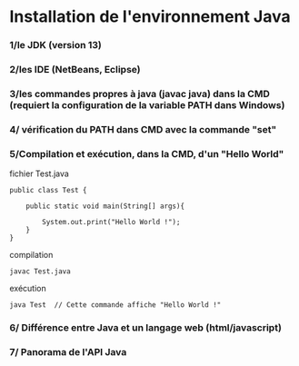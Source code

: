 # Installation de l'environnement Java

### 1/le JDK (version 13)
### 2/les IDE (NetBeans, Eclipse)
### 3/les commandes propres à java (javac java) dans la CMD (requiert la configuration de la variable PATH dans Windows)
### 4/ vérification du PATH dans CMD avec la commande "set"

### 5/Compilation et exécution, dans la CMD, d'un "Hello World"

fichier Test.java
```
public class Test {

    public static void main(String[] args){
    
        System.out.print("Hello World !");
    }
}
```

compilation
```
javac Test.java 
```

exécution
```
java Test  // Cette commande affiche "Hello World !"
```

### 6/ Différence entre Java et un langage web (html/javascript)
### 7/ Panorama de l'API Java
